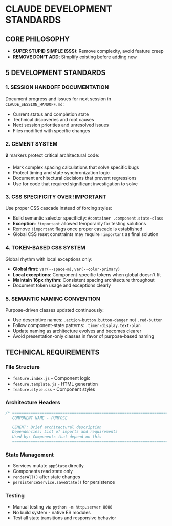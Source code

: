 # CLAUDE DEVELOPMENT STANDARDS

## CORE PHILOSOPHY
- **SUPER STUPID SIMPLE (SSS)**: Remove complexity, avoid feature creep
- **REMOVE DON'T ADD**: Simplify existing before adding new

## 5 DEVELOPMENT STANDARDS

### 1. SESSION HANDOFF DOCUMENTATION
Document progress and issues for next session in `CLAUDE_SESSION_HANDOFF.md`:
- Current status and completion state
- Technical discoveries and root causes
- Next session priorities and unresolved issues
- Files modified with specific changes

### 2. CEMENT SYSTEM
🔒 markers protect critical architectural code:
- Mark complex spacing calculations that solve specific bugs
- Protect timing and state synchronization logic
- Document architectural decisions that prevent regressions
- Use for code that required significant investigation to solve

### 3. CSS SPECIFICITY OVER !IMPORTANT
Use proper CSS cascade instead of forcing styles:
- Build semantic selector specificity: `#container .component.state-class`
- **Exception**: `!important` allowed temporarily for testing solutions
- Remove `!important` flags once proper cascade is established
- Global CSS reset constraints may require `!important` as final solution

### 4. TOKEN-BASED CSS SYSTEM
Global rhythm with local exceptions only:
- **Global first**: `var(--space-m)`, `var(--color-primary)`
- **Local exceptions**: Component-specific tokens when global doesn't fit
- **Maintain 16px rhythm**: Consistent spacing architecture throughout
- Document token usage and exceptions clearly

### 5. SEMANTIC NAMING CONVENTION
Purpose-driven classes updated continuously:
- Use descriptive names: `.action-button.button-danger` not `.red-button`
- Follow component-state patterns: `.timer-display.text-plan`
- Update naming as architecture evolves and becomes clearer
- Avoid presentation-only classes in favor of purpose-based naming

## TECHNICAL REQUIREMENTS

### File Structure
- `feature.index.js` - Component logic
- `feature.template.js` - HTML generation
- `feature.style.css` - Component styles

### Architecture Headers
```css
/* ==========================================================================
   COMPONENT NAME - PURPOSE

   CEMENT: Brief architectural description
   Dependencies: List of imports and requirements
   Used by: Components that depend on this
   ========================================================================== */
```

### State Management
- Services mutate `appState` directly
- Components read state only
- `renderAll()` after state changes
- `persistenceService.saveState()` for persistence

### Testing
- Manual testing via `python -m http.server 8000`
- No build system - native ES modules
- Test all state transitions and responsive behavior